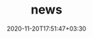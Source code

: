 ---
title: "news"
date: 2020-11-20T17:51:47+03:30
draft: false
headless: true

# all icons by [feathericons.com](https://https://feathericons.com//) are supported
show_news_icons: true
default_news_icon: "file-text"

num_news: 5

news_items:
- text: "My first paper GlueFL submitted to MLSys 2023!"
  link: https://mlsys.org/Conferences/2023
  extra_text: "Oct 2023"
  date: 2022-12-05
---